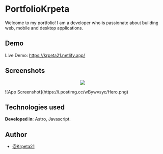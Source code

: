 
# PortfolioKrpeta
Welcome to my portfolio! I am a developer who is passionate about building web, mobile and desktop applications.


## Demo
Live Demo: https://krpeta21.netlify.app/

## Screenshots
<p align="center">
  <img src="[image-url](https://i.postimg.cc/wBywvsyc/Hero.png)">
</p>
<img align="center">![App Screenshot](https://i.postimg.cc/wBywvsyc/Hero.png)</img>

## Technologies used

**Developed in:** Astro, Javascript.


## Author

- [@Krpeta21](https://github.com/Krpeta21)

